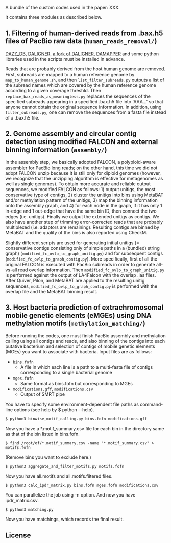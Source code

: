 A bundle of the custom codes used in the paper: XXX.

It contains three modules as described below.


## 1. Filtering of human-derived reads from .bax.h5 files of PacBio raw data (`human_reads_removal/`)

[DAZZ_DB](https://github.com/thegenemyers/DAZZ_DB), [DALIGNER](https://github.com/thegenemyers/DALIGNER), [a fork of DALIGNER](https://github.com/PacificBiosciences/DALIGNER), [DAMAPPER](https://github.com/thegenemyers/DAMAPPER) and some python libraries used in the scripts must be installed in advance.

Reads that are probably derived from the host human genome are removed. First, subreads are mapped to a human reference genome by `map_to_human_genome.sh`, and then `list_filter_subreads.py` outputs a list of the subread names which are covered by the human reference genome according to a given coverage threshld. Then `replace_bax_reads_as_meaningless.py` replaces the sequences of the specified subreads appearing in a specified .bax.h5 file into 'AAA...' so that anyone cannot obtain the original sequence information. In addition, using `filter_subreads.py`, one can remove the sequences from a fasta file instead of a .bax.h5 file.


## 2. Genome assembly and circular contig detection using modified FALCON and external binning information (`assembly/`)

In the assembly step, we basically adopted FALCON, a polyploid-aware assembler for PacBio long reads; on the other hand, this time we did not adopt FALCON unzip because it is still only for diploid genomes (however, we recognize that the unzipping algorithm is effective for metagenomes as well as single genomes). To obtain more accurate and reliable output sequences, we modified FALCON as follows: 1) output unitigs, the most conservative type of contigs, 2) cluster the unitigs into bins using MetaBAT and/or methylation pattern of the unitigs, 3) map the binning information onto the assembly graph, and 4) for each node in the graph, if it has only 1 in-edge and 1 out-edge that have the same bin ID, then connect the two edges (i.e. unitigs). Finally we output the extended unitigs as contigs. We also have another step of trimming error-corrected reads that are probably multiplexed (i.e. adaptors are remaining). Resulting contigs are binned by MetaBAT and the quality of the bins is also reported using CheckM.

Slightly different scripts are used for generating initial unitigs (= conservative contigs consisting only of simple paths in a (bundled) string graph) (`modified_fc_ovlp_to_graph_unitig.py`) and for subsequent contigs (`modified_fc_ovlp_to_graph_contig.py`). More specifically, first of all the original FALCON is executed with PacBio subreads in order to generate all-vs-all read overlap information. Then `modified_fc_ovlp_to_graph_unitig.py` is performed against the output of LA4Falcon with the overlap .las files. After Quiver, Pilon, and MetaBAT are applied to the resulting unitig sequences, `modified_fc_ovlp_to_graph_contig.py` is performed with the overlap file and the MetaBAT binning result.


## 3. Host bacteria prediction of extrachromosomal mobile genetic elements (eMGEs) using DNA methylation motifs (`methylation_matching/`)

Before running the codes, one must finish PacBio assembly and methylation calling using all contigs and reads, and also binning of the contigs into each putative bacterium and selection of contigs of mobile genetic elements (MGEs) you want to associate with bacteria. Input files are as follows:

* `bins.fofn`
  * A file in which each line is a path to a multi-fasta file of contigs corresponding to a single bacterial genome
* `mges.fofn`
  * Same format as bins.fofn but corresponding to MGEs
* `modifications.gff`, `modifications.csv`
  * Output of SMRT pipe

You have to specify some environment-dependent file paths as command-line options (see help by $ python <program> --help).

```
$ python3 binwise_motif_calling.py bins.fofn modifications.gff
```

Now you have a *.motif_summary.csv file for each bin in the directory same as that of the bin listed in bins.fofn.

```
$ find /root/of/*.motif_summary.csv -name "*.motif_summary.csv" > motifs.fofn
```

(Remove bins you want to exclude here.)

```
$ python3 aggregate_and_filter_motifs.py motifs.fofn
```

Now you have all.motifs and all.motifs.filtered files.

```
$ python3 calc_ipdr_matrix.py bins.fofn mges.fofn modifications.csv
```

You can parallelize the job using -n option. And now you have ipdr_matrix.csv.

```
$ python3 matching.py
```

Now you have matchings, which records the final result.


## License